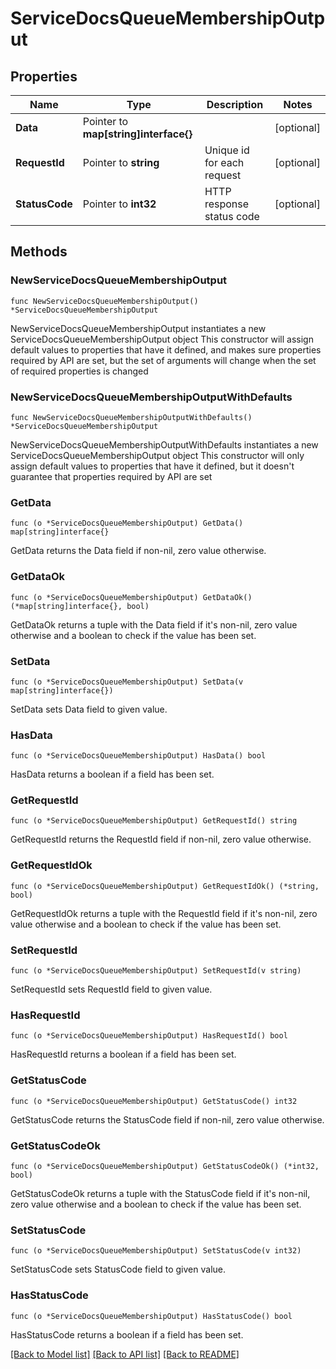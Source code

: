 # ServiceDocsQueueMembershipOutput

## Properties

Name | Type | Description | Notes
------------ | ------------- | ------------- | -------------
**Data** | Pointer to **map[string]interface{}** |  | [optional] 
**RequestId** | Pointer to **string** | Unique id for each request | [optional] 
**StatusCode** | Pointer to **int32** | HTTP response status code | [optional] 

## Methods

### NewServiceDocsQueueMembershipOutput

`func NewServiceDocsQueueMembershipOutput() *ServiceDocsQueueMembershipOutput`

NewServiceDocsQueueMembershipOutput instantiates a new ServiceDocsQueueMembershipOutput object
This constructor will assign default values to properties that have it defined,
and makes sure properties required by API are set, but the set of arguments
will change when the set of required properties is changed

### NewServiceDocsQueueMembershipOutputWithDefaults

`func NewServiceDocsQueueMembershipOutputWithDefaults() *ServiceDocsQueueMembershipOutput`

NewServiceDocsQueueMembershipOutputWithDefaults instantiates a new ServiceDocsQueueMembershipOutput object
This constructor will only assign default values to properties that have it defined,
but it doesn't guarantee that properties required by API are set

### GetData

`func (o *ServiceDocsQueueMembershipOutput) GetData() map[string]interface{}`

GetData returns the Data field if non-nil, zero value otherwise.

### GetDataOk

`func (o *ServiceDocsQueueMembershipOutput) GetDataOk() (*map[string]interface{}, bool)`

GetDataOk returns a tuple with the Data field if it's non-nil, zero value otherwise
and a boolean to check if the value has been set.

### SetData

`func (o *ServiceDocsQueueMembershipOutput) SetData(v map[string]interface{})`

SetData sets Data field to given value.

### HasData

`func (o *ServiceDocsQueueMembershipOutput) HasData() bool`

HasData returns a boolean if a field has been set.

### GetRequestId

`func (o *ServiceDocsQueueMembershipOutput) GetRequestId() string`

GetRequestId returns the RequestId field if non-nil, zero value otherwise.

### GetRequestIdOk

`func (o *ServiceDocsQueueMembershipOutput) GetRequestIdOk() (*string, bool)`

GetRequestIdOk returns a tuple with the RequestId field if it's non-nil, zero value otherwise
and a boolean to check if the value has been set.

### SetRequestId

`func (o *ServiceDocsQueueMembershipOutput) SetRequestId(v string)`

SetRequestId sets RequestId field to given value.

### HasRequestId

`func (o *ServiceDocsQueueMembershipOutput) HasRequestId() bool`

HasRequestId returns a boolean if a field has been set.

### GetStatusCode

`func (o *ServiceDocsQueueMembershipOutput) GetStatusCode() int32`

GetStatusCode returns the StatusCode field if non-nil, zero value otherwise.

### GetStatusCodeOk

`func (o *ServiceDocsQueueMembershipOutput) GetStatusCodeOk() (*int32, bool)`

GetStatusCodeOk returns a tuple with the StatusCode field if it's non-nil, zero value otherwise
and a boolean to check if the value has been set.

### SetStatusCode

`func (o *ServiceDocsQueueMembershipOutput) SetStatusCode(v int32)`

SetStatusCode sets StatusCode field to given value.

### HasStatusCode

`func (o *ServiceDocsQueueMembershipOutput) HasStatusCode() bool`

HasStatusCode returns a boolean if a field has been set.


[[Back to Model list]](../README.md#documentation-for-models) [[Back to API list]](../README.md#documentation-for-api-endpoints) [[Back to README]](../README.md)


